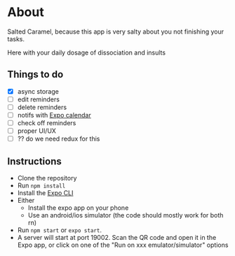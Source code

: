 
# About

Salted Caramel, because this app is very salty about you not finishing your tasks. 

Here with your daily dosage of dissociation and insults

## Things to do

- [x] async storage
- [ ] edit reminders
- [ ] delete reminders
- [ ] notifs with [Expo calendar](https://docs.expo.io/versions/latest/sdk/calendar/)
- [ ] check off reminders
- [ ] proper UI/UX
- [ ] ?? do we need redux for this

## Instructions

* Clone the repository
* Run `npm install`
* Install the [Expo CLI](https://docs.expo.io/)
* Either 
    * Install the expo app on your phone
    * Use an android/ios simulator (the code should mostly work for both rn)
* Run `npm start` or `expo start`. 
* A server will start at port 19002. Scan the QR code and open it in the Expo app, or click on one of the "Run on xxx emulator/simulator" options

